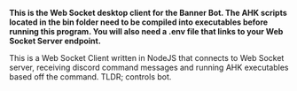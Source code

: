 **This is the Web Socket desktop client for the Banner Bot. The AHK scripts located in the bin folder need to be compiled into executables before running this program. You will also need a .env file that links to your Web Socket Server endpoint.**

This is a Web Socket Client written in NodeJS that connects to Web Socket server, receiving discord command messages and running AHK executables based off the command. TLDR; controls bot.
